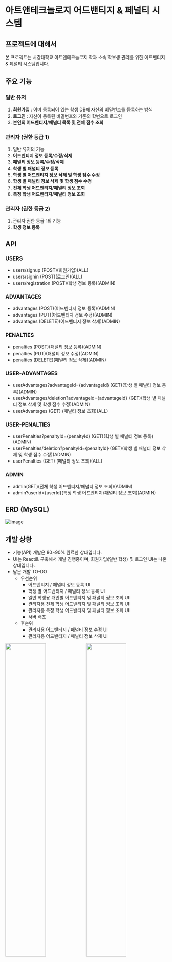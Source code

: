 



# 아트앤테크놀로지 어드밴티지 & 페널티 시스템

## 프로젝트에 대해서

본 프로젝트는 서강대학교 아트앤테크놀로지 학과 소속 학부생 관리를 위한 어드벤티지 & 페널티 시스템입니다.

## 주요 기능

### 일반 유저 

1. **회원가입** : 이미 등록되어 있는 학생 DB에 자신의 비밀번호를 등록하는 방식
2. **로그인** : 자신이 등록된 비밀번호와 기존의 학번으로 로그인
3. **본인의 어드벤티지/패널티 목록 및 전체 점수 조회**

### 관리자 (권한 등급 1)

1. 일반 유저의 기능
2. **어드벤티지 정보 등록/수정/삭제**
3. **패널티 정보 등록/수정/삭제**
4. **학생 별 패널티 정보 등록**
5. **학생 별 어드벤티지 정보 삭제 및 학생 점수 수정**
6. **학생 별 패널티 정보 삭제 및 학생 점수 수정**
7. **전체 학생 어드벤티지/패널티 정보 조회**
8. **특정 학생 어드벤티지/패널티 정보 조회**

### 관리자 (권한 등급 2)

1. 관리자 권한 등급 1의 기능
2. **학생 정보 등록**

## API

### USERS

- users/signup (POST)(회원가입)(ALL)
- users/signin (POST)(로그인)(ALL)
- users/registration (POST)(학생 정보 등록)(ADMIN)

### ADVANTAGES

- advantages (POST)(어드벤티지 정보 등록)(ADMIN)
- advantages (PUT)(어드벤티지 정보 수정)(ADMIN)
- advantages (DELETE)(어드벤티지 정보 삭제)(ADMIN)

### PENALTIES

- penalties (POST)(패널티 정보 등록)(ADMIN)
- penalties (PUT)(패널티 정보 수정)(ADMIN)
- penalties (DELETE)(패널티 정보 삭제)(ADMIN)

### USER-ADVANTAGES

- userAdvantages?advantageId={advantageId} (GET)(학생 별 패널티 정보 등록)(ADMIN)
- userAdvantages/deletion?advantageId={advantageId} (GET)(학생 별 패널티 정보 삭제 및 학생 점수 수정)(ADMIN)
- userAdvantages (GET) (패널티 정보 조회)(ALL)

### USER-PENALTIES

- userPenalties?penaltyId={penaltyId} (GET)(학생 별 패널티 정보 등록)(ADMIN)
- userPenalties/deletion?penaltyId={penaltyId} (GET)(학생 별 패널티 정보 삭제 및 학생 점수 수정)(ADMIN)
- userPenalties (GET) (패널티 정보 조회)(ALL)

### ADMIN

- admin(GET)(전체 학생 어드벤티지/패널티 정보 조회)(ADMIN)
- admin?userId={userId}(특정 학생 어드벤티지/패널티 정보 조회)(ADMIN)

## ERD (MySQL)

![image](https://user-images.githubusercontent.com/23696493/75359976-7bc71600-58f8-11ea-90d9-85837445d440.png)

## 개발 상황

- 기능(API) 개발은 80~90% 완료한 상태입니다.
- UI는 React로 구축해서 개발 진행중이며, 회원가입(일반 학생) 및 로그인 UI는 나온 상태입니다.
- 남은 개발 TO-DO
  - 우선순위
    - 어드밴티지 / 패널티 정보 등록 UI
    - 학생 별 어드밴티지 / 패널티 정보 등록 UI
    - 일반 학생용 개인별 어드밴티지 및 패널티 정보 조회 UI
    - 관리자용 전체 학생 어드밴티지 및 패널티 정보 조회 UI  
    - 관리자용 특정 학생 어드밴티지 및 패널티 정보 조회 UI
    - 서버 배포  
  - 후순위
    - 관리자용 어드밴티지 / 패널티 정보 수정 UI
    - 관리자용 어드밴티지 / 패널티 정보 삭제 UI

<div><img width="50%" src="https://user-images.githubusercontent.com/23696493/75369199-5214eb80-5906-11ea-90d8-3f1e8560bdc7.png"></img><img width="50%" src="https://user-images.githubusercontent.com/23696493/75369724-51c92000-5907-11ea-8570-f3d0d4c0fb58.png"</img></div>

## 배포 관련 이슈
- 기존의 개발 계획대로 PHP 개발 스택으로 프로젝트를 진행하다 보니까, 개발 진행 속도도 느리고 생각보다 학습하는데 시간이 많이 걸려서 기존에 개발하던 Java 기반의 Spring Framework으로 개발을 진행했습니다.
- 개인적으로 학생 계정으로 아마존 클라우드 서비스를 대부분 무료로 이용하고 있어서, 서버 및 웹 호스팅 자원을 개인 계정을 활용해서 진행하고, 이후에 학과 상황에 맞춰서 Tomcat 서버 호스팅이 가능하다면 새롭게 배포를 할 생각입니다.
- 앞으로 1년 정도는 개인적으로 패널티 시스템을 현재 배포한 환경에서 사용이 가능해서, 천천히 교수님과 상의후에 학과에서 해당 시스템을 어떤식으로 배포할지 논의하면 될 것 같습니다.
